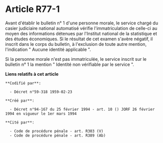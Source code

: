 # Article R77-1

Avant d'établir le bulletin n° 1 d'une personne morale, le service chargé du casier judiciaire national automatisé vérifie
l'immatriculation de celle-ci au moyen des informations détenues par l'Institut national de la statistique et des études
économiques. Si le résultat de cet examen s'avère négatif, il inscrit dans le corps du bulletin, à l'exclusion de toute autre
mention, l'indication " Aucune identité applicable ".

Si la personne morale n'est pas immatriculée, le service inscrit sur le bulletin n° 1 la mention " Identité non vérifiable
par le service ".

**Liens relatifs à cet article**

	**Codifié par**:

	  - Décret n°59-318 1959-02-23

	**Créé par**:

	  - Décret n°94-167 du 25 février 1994 - art. 10 () JORF 26 février 1994 en vigueur le 1er mars 1994

	**Cité par**:

	  - Code de procédure pénale - art. R303 (V)
	  - Code de procédure pénale - art. R389 (Ab)
